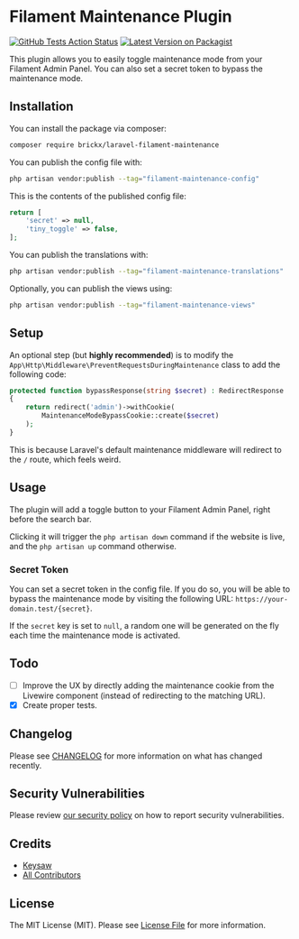 # Filament Maintenance Plugin

[![GitHub Tests Action Status](https://img.shields.io/github/actions/workflow/status/Keysaw/laravel-filament-maintenance/run-tests.yml?branch=main&label=Tests&logo=GitHub)](https://github.com/Keysaw/laravel-filament-maintenance/actions?query=workflow%3Arun-tests+branch%3Amain)
[![Latest Version on Packagist](https://img.shields.io/packagist/v/brickx/laravel-filament-maintenance?label=Packagist&logo=Packagist&logoColor=white)](https://packagist.org/packages/brickx/laravel-filament-maintenance)

This plugin allows you to easily toggle maintenance mode from your Filament Admin Panel. You can also set a secret token to bypass the maintenance mode.

## Installation

You can install the package via composer:

```bash
composer require brickx/laravel-filament-maintenance
```

You can publish the config file with:

```bash
php artisan vendor:publish --tag="filament-maintenance-config"
```

This is the contents of the published config file:

```php
return [
    'secret' => null,
    'tiny_toggle' => false,
];
```

You can publish the translations with:

```bash
php artisan vendor:publish --tag="filament-maintenance-translations"
```

Optionally, you can publish the views using:

```bash
php artisan vendor:publish --tag="filament-maintenance-views"
```

## Setup

An optional step (but **highly recommended**) is to modify the `App\Http\Middleware\PreventRequestsDuringMaintenance` class to add the following code:

```php
protected function bypassResponse(string $secret) : RedirectResponse
{
    return redirect('admin')->withCookie(
        MaintenanceModeBypassCookie::create($secret)
    );
}
```

This is because Laravel's default maintenance middleware will redirect to the `/` route, which feels weird.

## Usage

The plugin will add a toggle button to your Filament Admin Panel, right before the search bar.

Clicking it will trigger the `php artisan down` command if the website is live, and the `php artisan up` command otherwise.

### Secret Token

You can set a secret token in the config file. If you do so, you will be able to bypass the maintenance mode by visiting the following URL: `https://your-domain.test/{secret}`.

If the `secret` key is set to `null`, a random one will be generated on the fly each time the maintenance mode is activated.

## Todo

- [ ] Improve the UX by directly adding the maintenance cookie from the Livewire component (instead of redirecting to the matching URL).
- [X] Create proper tests.

## Changelog

Please see [CHANGELOG](CHANGELOG.md) for more information on what has changed recently.

## Security Vulnerabilities

Please review [our security policy](../../security/policy) on how to report security vulnerabilities.

## Credits

- [Keysaw](https://github.com/Keysaw)
- [All Contributors](../../contributors)

## License

The MIT License (MIT). Please see [License File](LICENSE.md) for more information.
